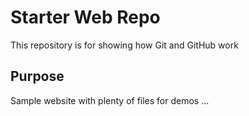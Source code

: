 # Starter Web Repo

This repository is for showing how Git and GitHub work

## Purpose

Sample website with plenty of files for demos ...